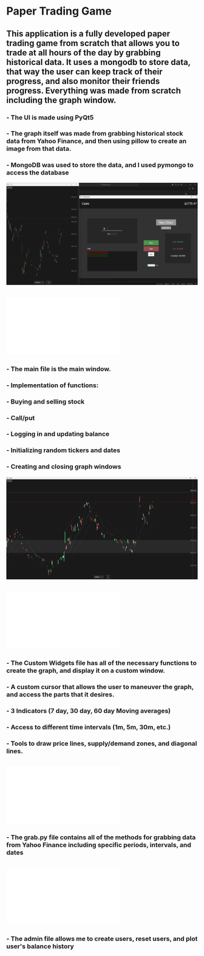 # Paper Trading Game
## This application is a fully developed paper trading game from scratch that allows you to trade at all hours of the day by grabbing historical data. It uses a mongodb to store data, that way the user can keep track of their progress, and also monitor their friends progress. Everything was made from scratch including the graph window.
###   - The UI is made using PyQt5
###   - The graph itself was made from grabbing historical stock data from Yahoo Finance, and then using pillow to create an image from that data.
###   - MongoDB was used to store the data, and I used pymongo to access the database

![main](noInd.png)
## ![main.py](main.py)
###   - The main file is the main window.
###   - Implementation of functions:
###       - Buying and selling stock
###       - Call/put
###       - Logging in and updating balance
###       - Initializing random tickers and dates
###       - Creating and closing graph windows

![graph](graph.png)
## ![CustomWidgets.py](CustomWidgets.py)
###   - The Custom Widgets file has all of the necessary functions to create the graph, and display it on a custom window.
###   - A custom cursor that allows the user to maneuver the graph, and access the parts that it desires.
###   - 3 Indicators (7 day, 30 day, 60 day Moving averages)
###   - Access to different time intervals (1m, 5m, 30m, etc.)
###   - Tools to draw price lines, supply/demand zones, and diagonal lines.
## ![grab.py](grab.py)
###   - The grab.py file contains all of the methods for grabbing data from Yahoo Finance including specific periods, intervals, and dates
## ![admin.py](admin.py)
###   - The admin file allows me to create users, reset users, and plot user's balance history
